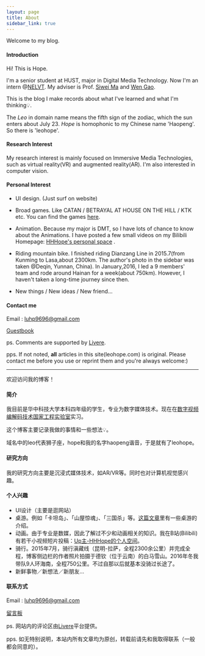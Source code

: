 ```yaml
---
layout: page
title: About
sidebar_link: true
---
```


Welcome to my blog.

#### Introduction

Hi! This is Hope. 

I'm a senior student at HUST, major in Digital Media Technology. Now I'm an intern @[NELVT](http://idm.pku.edu.cn/). My adviser is Prof. [Siwei Ma](http://scholar.pku.edu.cn/siweima/bio) and [Wen Gao](http://www.jdl.ac.cn/htm-gaowen/).

This is the blog I make records about what I've learned and what I'm thinking💡.

The *Leo* in domain name means the fifth sign of the zodiac, which the sun enters about July 23. *Hope* is homophonic to my Chinese name 'Haopeng'. So there is 'leohope'.

#### Research Interest

My research interest is mainly focused on Immersive Media Technologies, such as virtual reality(VR) and augmented reality(AR). I'm also interested in computer vision.

#### Personal Interest

* UI design. (Just surf on website)


* Broad games. Like CATAN / BETRAYAL AT HOUSE ON THE HILL / KTK etc. You can find the games [here](http://leohope.com/%E7%8E%A9%E6%B8%B8%E6%88%8F/2017/07/05/boardgames/).
* Animation. Because my major is DMT, so I have lots of chance to know about the Animations. I have posted a few small videos on my Bilibili Homepage:  [HHHope's personal space](https://space.bilibili.com/13758485#!/ ) .
* Riding mountain bike. I finished riding Dianzang Line in 2015.7(from Kunming to Lasa,about 2300km. The author's photo in the sidebar was taken @Deqin, Yunnan, China). In January,2016, I led a 9 members' team and rode around Hainan for a week(about 750km). However, I haven't taken a long-time journey since then.
* New things / New ideas / New friend...



#### Contact me

Email : luhp9696@gmail.com

[Guestbook](http://leohope.com/2016/12/01/Guestbook/)

ps. Comments are supported by [Livere](https://livere.com/). 

pps. If not noted, **all** articles in this site(leohope.com) is original. Please contact me before you use or reprint them and you're always welcome:)

---

欢迎访问我的博客！

#### 简介

我目前是华中科技大学本科四年级的学生，专业为数字媒体技术。现在在[数字视频编解码技术国家工程实验室](http://idm.pku.edu.cn/)实习。

这个博客主要记录我做的事情和一些想法💡。

域名中的leo代表狮子座，hope和我的名字haopeng谐音，于是就有了leohope。

#### 研究方向

我的研究方向主要是沉浸式媒体技术，如AR/VR等。同时也对计算机视觉感兴趣。

#### 个人兴趣

* UI设计（主要是逛网站）
* 桌游。例如「卡坦岛」、「山屋惊魂」、「三国杀」等。[这篇文章](http://leohope.com/%E7%8E%A9%E6%B8%B8%E6%88%8F/2017/07/05/boardgames/)里有一些桌游的介绍。
* 动画。由于专业是数媒，因此了解过不少和动画相关的知识。我在B站(Bilibili)有若干小视频短片投稿：[Up主-HHHope的个人空间](https://space.bilibili.com/13758485#!/)。
* 骑行。2015年7月，骑行滇藏线（昆明-拉萨，全程2300余公里）并完成全程，博客侧边栏的作者照片拍摄于德钦（位于云南）的白马雪山。2016年冬我带队9人环海南，全程750公里。不过自那以后就基本没骑过长途了。
* 新鲜事物／新想法／新朋友...

#### 联系方式

Email : luhp9696@gmail.com

[留言板](http://leohope.com/2016/12/01/Guestbook/)

ps. 网站内的评论区由[Livere](https://livere.com/)平台提供。

pps. 如无特别说明，本站内所有文章均为原创，转载前请先和我取得联系（一般都会同意的）。